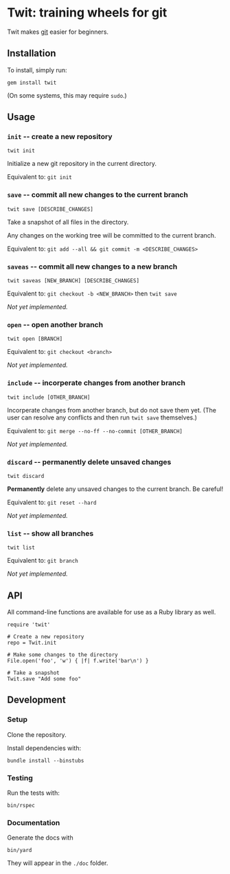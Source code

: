 # Twit: training wheels for git

Twit makes [git](http://git-scm.com) easier for beginners.

## Installation

To install, simply run:

    gem install twit

(On some systems, this may require `sudo`.)

## Usage

### `init` -- create a new repository

    twit init

Initialize a new git repository in the current directory.

Equivalent to: `git init`

### `save` -- commit all new changes to the current branch

    twit save [DESCRIBE_CHANGES]

Take a snapshot of all files in the directory.

Any changes on the working tree will be committed to the current branch.

Equivalent to: `git add --all && git commit -m <DESCRIBE_CHANGES>`

### `saveas` -- commit all new changes to a new branch

    twit saveas [NEW_BRANCH] [DESCRIBE_CHANGES]

Equivalent to: `git checkout -b <NEW_BRANCH>` then `twit save`

*Not yet implemented.*

### `open` -- open another branch

    twit open [BRANCH]

Equivalent to: `git checkout <branch>`

*Not yet implemented.*

### `include` -- incorperate changes from another branch

    twit include [OTHER_BRANCH]

Incorperate changes from another branch, but do not save them yet. (The user
can resolve any conflicts and then run `twit save` themselves.)

Equivalent to: `git merge --no-ff --no-commit [OTHER_BRANCH]`

*Not yet implemented.*

### `discard` -- permanently delete unsaved changes

    twit discard

**Permanently** delete any unsaved changes to the current branch. Be careful!

Equivalent to: `git reset --hard`

*Not yet implemented.*

### `list` -- show all branches

    twit list

Equivalent to: `git branch`

*Not yet implemented.*

## API

All command-line functions are available for use as a Ruby library as well.

    require 'twit'

    # Create a new repository
    repo = Twit.init

    # Make some changes to the directory
    File.open('foo', 'w') { |f| f.write('bar\n') }

    # Take a snapshot
    Twit.save "Add some foo"

## Development

### Setup

Clone the repository.

Install dependencies with:

    bundle install --binstubs

### Testing

Run the tests with:

    bin/rspec

### Documentation

Generate the docs with

    bin/yard

They will appear in the `./doc` folder.
